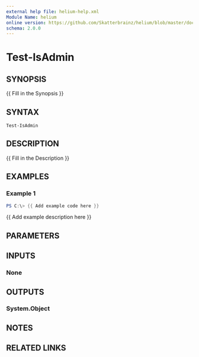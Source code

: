 ```yaml
---
external help file: helium-help.xml
Module Name: helium
online version: https://github.com/Skatterbrainz/helium/blob/master/docs/Split-Url.md
schema: 2.0.0
---
```


# Test-IsAdmin

## SYNOPSIS
{{ Fill in the Synopsis }}

## SYNTAX

```
Test-IsAdmin
```

## DESCRIPTION
{{ Fill in the Description }}

## EXAMPLES

### Example 1
```powershell
PS C:\> {{ Add example code here }}
```

{{ Add example description here }}

## PARAMETERS

## INPUTS

### None

## OUTPUTS

### System.Object
## NOTES

## RELATED LINKS
